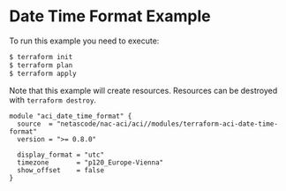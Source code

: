 <!-- BEGIN_TF_DOCS -->
# Date Time Format Example

To run this example you need to execute:

```bash
$ terraform init
$ terraform plan
$ terraform apply
```

Note that this example will create resources. Resources can be destroyed with `terraform destroy`.

```hcl
module "aci_date_time_format" {
  source  = "netascode/nac-aci/aci//modules/terraform-aci-date-time-format"
  version = ">= 0.8.0"

  display_format = "utc"
  timezone       = "p120_Europe-Vienna"
  show_offset    = false
}
```
<!-- END_TF_DOCS -->